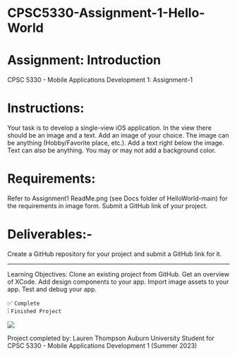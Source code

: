# CPSC5330-Assignment-1-Hello-World

# Assignment: Introduction
CPSC 5330 - Mobile Applications Development 1: 
Assignment-1

# Instructions:
Your task is to develop a single-view iOS application. In the view there should be an image and a text. Add an image of your choice. The image can be anything (Hobby/Favorite place, etc.). Add a text right below the image. Text can also be anything. You may or may not add a background color.

# Requirements:
Refer to Assignment1 ReadMe.png (see Docs folder of HelloWorld-main) for the requirements in image form. Submit a GitHub link of your project.

# Deliverables:-
Create a GitHub repository for your project and submit a GitHub link for it.

--------------------------------------------------------------------------------------------------------------------------------------------
Learning Objectives: 
Clone an existing project from GitHub.
Get an overview of XCode.
Add design components to your app.
Import image assets to your app.
Test and debug your app.

:white_check_mark: `Complete` <br/>
:grey_exclamation: `Finished Project`

<img src="https://github.com/thompln83/HelloWorld-main/Docs/Assignment1Screenshot.png">





Project completed by: Lauren Thompson Auburn University Student for CPSC 5330 - Mobile Applications Development 1 (Summer 2023)
